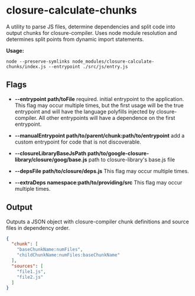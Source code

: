 # closure-calculate-chunks

A utility to parse JS files, determine dependencies and split code into
output chunks for closure-compiler. Uses node module resolution and determines
split points from dynamic import statements.

**Usage:**
```
node --preserve-symlinks node_modules/closure-calculate-chunks/index.js --entrypoint ./src/js/entry.js
```

## Flags

 - **--entrypoint path/toFile** required. initial entrypoint to the application. This flag may occur multiple times, but the first usage will be the true entrypoint and will have the language polyfills injected by closure-compiler. All other entrypoints will have a dependence on the first entrypoint.

 - **--manualEntrypoint path/to/parent/chunk:path/to/entrypoint** add a custom entrypoint for code that is not discoverable.

 - **--closureLibraryBaseJsPath path/to/google-closure-library/closure/goog/base.js** path to closure-library's base.js file

 - **--depsFile path/to/closure/deps.js** This flag may occur multiple times.

 - **--extraDeps namespace:path/to/providing/src** This flag may occur multiple times.

## Output
Outputs a JSON object with closure-compiler chunk definitions and source files in dependency order.

```json
{
  "chunk": [
    "baseChunkName:numFiles",
    "childChunkName:numFiles:baseChunkName"
  ],
  "sources": [
    "file1.js",
    "file2.js"
  ]
}
```
